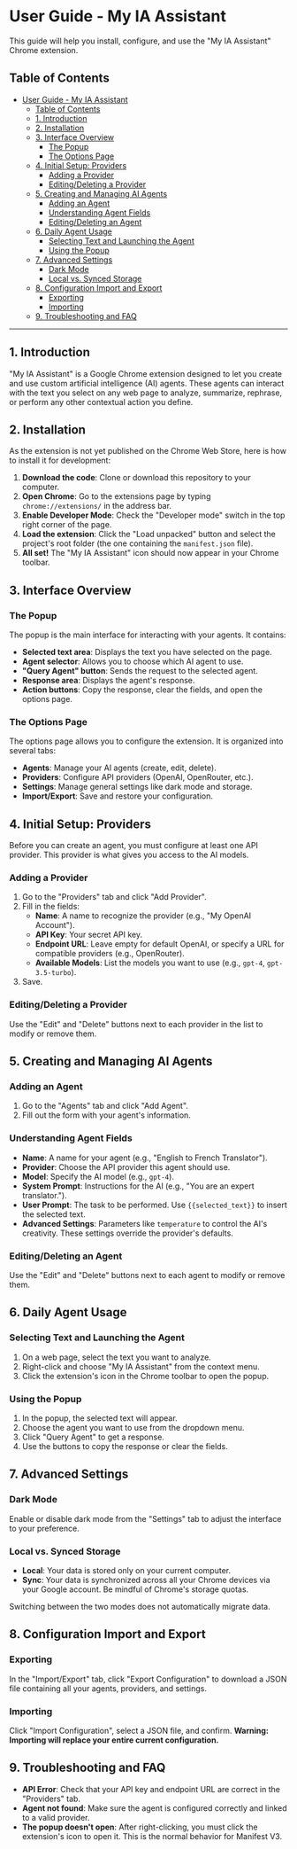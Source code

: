 # User Guide - My IA Assistant

This guide will help you install, configure, and use the "My IA Assistant" Chrome extension.

## Table of Contents

- [User Guide - My IA Assistant](#user-guide---my-ia-assistant)
  - [Table of Contents](#table-of-contents)
  - [1. Introduction](#1-introduction)
  - [2. Installation](#2-installation)
  - [3. Interface Overview](#3-interface-overview)
    - [The Popup](#the-popup)
    - [The Options Page](#the-options-page)
  - [4. Initial Setup: Providers](#4-initial-setup-providers)
    - [Adding a Provider](#adding-a-provider)
    - [Editing/Deleting a Provider](#editingdeleting-a-provider)
  - [5. Creating and Managing AI Agents](#5-creating-and-managing-ai-agents)
    - [Adding an Agent](#adding-an-agent)
    - [Understanding Agent Fields](#understanding-agent-fields)
    - [Editing/Deleting an Agent](#editingdeleting-an-agent)
  - [6. Daily Agent Usage](#6-daily-agent-usage)
    - [Selecting Text and Launching the Agent](#selecting-text-and-launching-the-agent)
    - [Using the Popup](#using-the-popup)
  - [7. Advanced Settings](#7-advanced-settings)
    - [Dark Mode](#dark-mode)
    - [Local vs. Synced Storage](#local-vs-synced-storage)
  - [8. Configuration Import and Export](#8-configuration-import-and-export)
    - [Exporting](#exporting)
    - [Importing](#importing)
  - [9. Troubleshooting and FAQ](#9-troubleshooting-and-faq)

---

## 1. Introduction

"My IA Assistant" is a Google Chrome extension designed to let you create and use custom artificial intelligence (AI) agents. These agents can interact with the text you select on any web page to analyze, summarize, rephrase, or perform any other contextual action you define.

## 2. Installation

As the extension is not yet published on the Chrome Web Store, here is how to install it for development:

1.  **Download the code**: Clone or download this repository to your computer.
2.  **Open Chrome**: Go to the extensions page by typing `chrome://extensions/` in the address bar.
3.  **Enable Developer Mode**: Check the "Developer mode" switch in the top right corner of the page.
4.  **Load the extension**: Click the "Load unpacked" button and select the project's root folder (the one containing the `manifest.json` file).
5.  **All set!** The "My IA Assistant" icon should now appear in your Chrome toolbar.

## 3. Interface Overview

### The Popup

The popup is the main interface for interacting with your agents. It contains:

*   **Selected text area**: Displays the text you have selected on the page.
*   **Agent selector**: Allows you to choose which AI agent to use.
*   **"Query Agent" button**: Sends the request to the selected agent.
*   **Response area**: Displays the agent's response.
*   **Action buttons**: Copy the response, clear the fields, and open the options page.

### The Options Page

The options page allows you to configure the extension. It is organized into several tabs:

*   **Agents**: Manage your AI agents (create, edit, delete).
*   **Providers**: Configure API providers (OpenAI, OpenRouter, etc.).
*   **Settings**: Manage general settings like dark mode and storage.
*   **Import/Export**: Save and restore your configuration.

## 4. Initial Setup: Providers

Before you can create an agent, you must configure at least one API provider. This provider is what gives you access to the AI models.

### Adding a Provider

1.  Go to the "Providers" tab and click "Add Provider".
2.  Fill in the fields:
    *   **Name**: A name to recognize the provider (e.g., "My OpenAI Account").
    *   **API Key**: Your secret API key.
    *   **Endpoint URL**: Leave empty for default OpenAI, or specify a URL for compatible providers (e.g., OpenRouter).
    *   **Available Models**: List the models you want to use (e.g., `gpt-4`, `gpt-3.5-turbo`).
3.  Save.

### Editing/Deleting a Provider

Use the "Edit" and "Delete" buttons next to each provider in the list to modify or remove them.

## 5. Creating and Managing AI Agents

### Adding an Agent

1.  Go to the "Agents" tab and click "Add Agent".
2.  Fill out the form with your agent's information.

### Understanding Agent Fields

*   **Name**: A name for your agent (e.g., "English to French Translator").
*   **Provider**: Choose the API provider this agent should use.
*   **Model**: Specify the AI model (e.g., `gpt-4`).
*   **System Prompt**: Instructions for the AI (e.g., "You are an expert translator.").
*   **User Prompt**: The task to be performed. Use `{{selected_text}}` to insert the selected text.
*   **Advanced Settings**: Parameters like `temperature` to control the AI's creativity. These settings override the provider's defaults.

### Editing/Deleting an Agent

Use the "Edit" and "Delete" buttons next to each agent to modify or remove them.

## 6. Daily Agent Usage

### Selecting Text and Launching the Agent

1.  On a web page, select the text you want to analyze.
2.  Right-click and choose "My IA Assistant" from the context menu.
3.  Click the extension's icon in the Chrome toolbar to open the popup.

### Using the Popup

1.  In the popup, the selected text will appear.
2.  Choose the agent you want to use from the dropdown menu.
3.  Click "Query Agent" to get a response.
4.  Use the buttons to copy the response or clear the fields.

## 7. Advanced Settings

### Dark Mode

Enable or disable dark mode from the "Settings" tab to adjust the interface to your preference.

### Local vs. Synced Storage

*   **Local**: Your data is stored only on your current computer.
*   **Sync**: Your data is synchronized across all your Chrome devices via your Google account. Be mindful of Chrome's storage quotas.

Switching between the two modes does not automatically migrate data.

## 8. Configuration Import and Export

### Exporting

In the "Import/Export" tab, click "Export Configuration" to download a JSON file containing all your agents, providers, and settings.

### Importing

Click "Import Configuration", select a JSON file, and confirm. **Warning: Importing will replace your entire current configuration.**

## 9. Troubleshooting and FAQ

*   **API Error**: Check that your API key and endpoint URL are correct in the "Providers" tab.
*   **Agent not found**: Make sure the agent is configured correctly and linked to a valid provider.
*   **The popup doesn't open**: After right-clicking, you must click the extension's icon to open it. This is the normal behavior for Manifest V3.